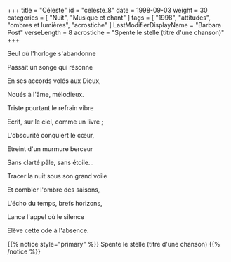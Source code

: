 +++
title = "Céleste"
id = "celeste_8"
date = 1998-09-03
weight = 30
categories = [ "Nuit", "Musique et chant" ]
tags = [ "1998", "attitudes", "ombres et lumières", "acrostiche" ]
LastModifierDisplayName = "Barbara Post"
verseLength = 8
acrostiche = "Spente le stelle (titre d'une chanson)"
+++

Seul où l'horloge s'abandonne

Passait un songe qui résonne

En ses accords volés aux Dieux,

Noués à l'âme, mélodieux.

Triste pourtant le refrain vibre

Ecrit, sur le ciel, comme un livre ;

L'obscurité conquiert le cœur,

Etreint d'un murmure berceur

Sans clarté pâle, sans étoile...

Tracer la nuit sous son grand voile

Et combler l'ombre des saisons,

L'écho du temps, brefs horizons,

Lance l'appel où le silence

Elève cette ode à l'absence.

<!-- FM:Snippet:Start data:{"id":"_simpleNotice","fields":[{"name":"content","value":""}]} -->
{{% notice style="primary" %}}
Spente le stelle (titre d'une chanson)
{{% /notice %}}
<!-- FM:Snippet:End -->